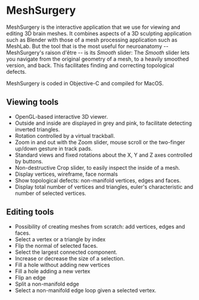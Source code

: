 # MeshSurgery

MeshSurgery is the interactive application that we use for viewing and editing 3D  brain meshes.
It combines aspects of a 3D sculpting application such as Blender with
those of a mesh processing application such as MeshLab. But the tool that
is the most useful for neuroanatomy -- MeshSurgery's raison d'être -- is its *Smooth* slider:
The *Smooth* slider lets you navigate from the original geometry of a mesh, to a heavily
smoothed version, and back. This facilitates finding and correcting topological defects.

MeshSurgery is coded in Objective-C and compiled for MacOS.

## Viewing tools
* OpenGL-based interactive 3D viewer.
* Outside and inside are displayed in grey and pink, to facilitate detecting inverted triangles.
* Rotation controlled by a virtual trackball.
* Zoom in and out with the Zoom slider, mouse scroll or the two-finger up/down gesture in track pads.
* Standard views and fixed rotations about the X, Y and Z axes controlled by buttons.
* Non-destructive Crop slider, to easily inspect the inside of a mesh.
* Display vertices, wireframe, face normals
* Show topological defects: non-manifold vertices, edges and faces.
* Display total number of vertices and triangles, euler's characteristic and number of selected vertices.

## Editing tools
* Possibility of creating meshes from scratch: add vertices, edges and faces.
* Select a vertex or a triangle by index
* Flip the normal of selected faces.
* Select the largest connected component.
* Increase or decrease the size of a selection.
* Fill a hole without adding new vertices
* Fill a hole adding a new vertex
* Flip an edge
* Split a non-manifold edge
* Select a non-manifold edge loop given a selected vertex.




